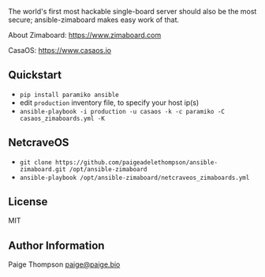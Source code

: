 The world's first most hackable single-board server should also be the most secure; ansible-zimaboard makes easy work of that. 

About Zimaboard: https://www.zimaboard.com

CasaOS: https://www.casaos.io

Quickstart
------------

- `pip install paramiko ansible`
- edit `production` inventory file, to specify your host ip(s)
- `ansible-playbook -i production -u casaos -k -c paramiko -C casaos_zimaboards.yml -K`
## NetcraveOS

- `git clone https://github.com/paigeadelethompson/ansible-zimaboard.git /opt/ansible-zimaboard` 
- `ansible-playbook /opt/ansible-zimaboard/netcraveos_zimaboards.yml`

License
-------

MIT

Author Information
------------------

Paige Thompson <paige@paige.bio>
